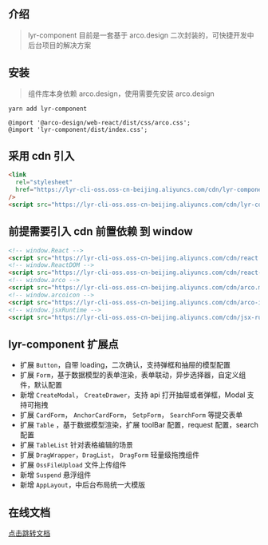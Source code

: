 ## 介绍

> lyr-component 目前是一套基于 arco.design 二次封装的，可快捷开发中后台项目的解决方案

## 安装

> 组件库本身依赖 arco.design，使用需要先安装 arco.design

```shell
yarn add lyr-component
```

```less
@import '@arco-design/web-react/dist/css/arco.css';
@import 'lyr-component/dist/index.css';
```

## 采用 cdn 引入

```html
<link
  rel="stylesheet"
  href="https://lyr-cli-oss.oss-cn-beijing.aliyuncs.com/cdn/lyr-component.min.css"
/>
<script src="https://lyr-cli-oss.oss-cn-beijing.aliyuncs.com/cdn/lyr-component.min.js"></script>
```

## 前提需要引入 cdn 前置依赖 到 window

```html
<!-- window.React -->
<script src="https://lyr-cli-oss.oss-cn-beijing.aliyuncs.com/cdn/react.production.min.js"></script>
<!-- window.ReactDOM -->
<script src="https://lyr-cli-oss.oss-cn-beijing.aliyuncs.com/cdn/react-dom.production.min.js"></script>
<!-- window.arco -->
<script src="https://lyr-cli-oss.oss-cn-beijing.aliyuncs.com/cdn/arco.min.js"></script>
<!-- window.arcoicon -->
<script src="https://lyr-cli-oss.oss-cn-beijing.aliyuncs.com/cdn/arco-icon.min.js"></script>
<!-- window.jsxRuntime -->
<script src="https://lyr-cli-oss.oss-cn-beijing.aliyuncs.com/cdn/jsx-runtime.polyfill.js"></script>
```

## lyr-component 扩展点

- 扩展 `Button`，自带 loading，二次确认，支持弹框和抽屉的模型配置
- 扩展 `Form`，基于数据模型的表单渲染，表单联动，异步选择器，自定义组件，默认配置
- 新增 `CreateModal`， `CreateDrawer`，支持 api 打开抽屉或者弹框，Modal 支持可拖拽
- 扩展 `CardForm`， `AnchorCardForm`， `SetpForm`， `SearchForm` 等提交表单
- 扩展 `Table` ，基于数据模型渲染，扩展 toolBar 配置，request 配置，search 配置
- 扩展 `TableList` 针对表格编辑的场景
- 扩展 `DragWrapper`，`DragList`， `DragForm` 轻量级拖拽组件
- 扩展 `OssFileUpload` 文件上传组件
- 新增 `Suspend` 悬浮组件
- 新增 `AppLayout`，中后台布局统一大模版

## 在线文档

[点击跳转文档](https://dev-ops.yunliang.cloud/website/lyr-component)
